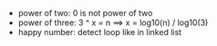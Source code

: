 - power of two: 0 is not power of two
- power of three: 3 ^ x = n ==> x = log10(n) / log10(3)
- happy number: detect loop like in linked list
